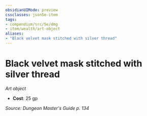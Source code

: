 ```yaml
---
obsidianUIMode: preview
cssclasses: json5e-item
tags:
- compendium/src/5e/dmg
- item/wealth/art-object
aliases: 
- "Black velvet mask stitched with silver thread"
---
```

# Black velvet mask stitched with silver thread
*Art object*  

- **Cost**: 25 gp

*Source: Dungeon Master's Guide p. 134*